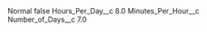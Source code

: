 <?xml version="1.0" encoding="UTF-8"?>
<CustomMetadata xmlns="http://soap.sforce.com/2006/04/metadata" xmlns:xsi="http://www.w3.org/2001/XMLSchema-instance" xmlns:xsd="http://www.w3.org/2001/XMLSchema">
    <label>Normal</label>
    <protected>false</protected>
    <values>
        <field>Hours_Per_Day__c</field>
        <value xsi:type="xsd:double">8.0</value>
    </values>
    <values>
        <field>Minutes_Per_Hour__c</field>
        <value xsi:nil="true"/>
    </values>
    <values>
        <field>Number_of_Days__c</field>
        <value xsi:type="xsd:double">7.0</value>
    </values>
</CustomMetadata>
